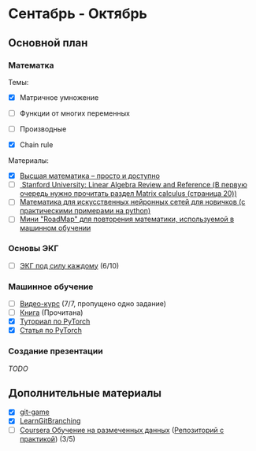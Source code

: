 # Сентабрь - Октябрь
## Основной план
### Математка
Темы:
- [x] Матричное умножение
- [ ] Функции от многих переменных
- [ ] Производные
- [x] Chain rule


Материалы:
- [x] [Высшая математика – просто и доступно](http://mathprofi.ru/)
- [ ] [ Stanford University: Linear Algebra Review and Reference (В первую очередь нужно прочитать раздел Matrix calculus (страница 20))](http://cs229.stanford.edu/section/cs229-linalg.pdf)
- [ ] [Математика для искусственных нейронных сетей для новичков (с практическими примерами на python)](https://habr.com/ru/post/307004/)
- [ ] [Мини "RoadMap" для повторения математики, используемой в машинном обучении](https://vk.com/mlcourse?w=wall-158557357_3) 
### Основы ЭКГ
- [ ] [ЭКГ под силу каждому](https://www.youtube.com/watch?v=H-TnrZxHbzU&list=PLlNBsfdvoYudukyw5axeXDRxp0jf_gffc) (6/10)
### Машинное обучение
- [ ] [Видео-курс](https://dlcourse.ai/) (7/7, пропущено одно задание)
- [ ] [Книга](http://neuralnetworksanddeeplearning.com/about.html) (Прочитана)
- [x] [Туториал по PyTorch](https://pytorch.org/tutorials/beginner/deep_learning_60min_blitz.html)
- [x] [Статья по PyTorch](https://habr.com/ru/post/334380/)
### Создание презентации
*TODO*
## Дополнительные материалы
- [x] [git-game](https://github.com/git-game)
- [x] [LearnGitBranching](learngitbranching.js.org)
- [ ] [Coursera Обучение на размеченных данных](https://www.coursera.org/learn/supervised-learning) ([Репозиторий с практикой](https://github.com/sevskii111/supervised-learning)) (3/5)
